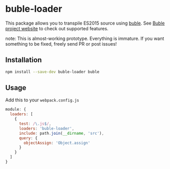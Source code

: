 # buble-loader

This package allows you to transpile ES2015 source using [buble](https://gitlab.com/Rich-Harris/buble). See [Buble project website](https://buble.surge.sh/guide/) to check out supported features.

note: This is almost-working prototype. Everything is immature. If you want something to be fixed, freely send PR or post issues!

## Installation
```bash
npm install --save-dev buble-loader buble
```
## Usage

Add this to your `webpack.config.js`
```js
module: {
  loaders: [
    {
      test: /\.js$/,
      loaders: 'buble-loader',
      include: path.join(__dirname, 'src'),
      query: {
        objectAssign: 'Object.assign'
      }
    }
  ]
}
```
